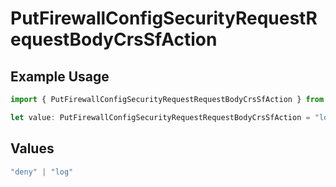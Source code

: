 # PutFirewallConfigSecurityRequestRequestBodyCrsSfAction

## Example Usage

```typescript
import { PutFirewallConfigSecurityRequestRequestBodyCrsSfAction } from "@vercel/sdk/models/operations/putfirewallconfig.js";

let value: PutFirewallConfigSecurityRequestRequestBodyCrsSfAction = "log";
```

## Values

```typescript
"deny" | "log"
```